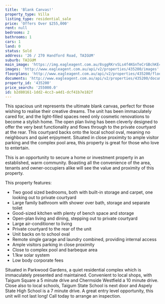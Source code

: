 ```yaml
---
title: 'Blank Canvas!'
property_type: Villa
listing_type: residential_sale
price: 'Offers Over $255,000'
rent: null
bedrooms: 2
bathrooms: 1
cars: 1
land: 0
status: Sold
address: '26 / 270 Handford Road, TAIGUM'
suburb: TAIGUM
main_image: 'https://img.eagleagent.com.au/8sggRKrvSLs4f4KGnTeCrGBchKE=/1280x854/smart/https://s3-us-west-2.amazonaws.com/eagleagent-orig/images/6821655/127035266-image-M.jpg'
images: 'http://www.eagleagent.com.au/api/v2/properties/435200/images'
floorplans: 'http://www.eagleagent.com.au/api/v2/properties/435200/floorplans'
documents: 'http://www.eagleagent.com.au/api/v2/properties/435200/documents'
property_id: '435200'
price_search: '255000.0'
id: b2d80161-1dd2-4cc3-a4d1-dcf41b7e182f
---
```

This spacious unit represents the ultimate blank canvas, perfect for those wishing to realise their creative dreams. The unit has been immaculately cared for, and the light-filled spaces need only cosmetic renovations to become a stylish home. The open plan living has been cleverly designed to offer the very best functionality and flows through to the private courtyard at the rear. This courtyard backs onto the local school oval, meaning no neighbours and quiet enjoyment. Situated in close proximity to ample visitor parking and the complex pool area, this property is great for those who love to entertain.

This is an opportunity to secure a home or investment property in an established, warm community. Boasting all the convenience of the area, tenants and owner-occupiers alike will see the value and proximity of this property.

This property features:
*  Two good sized bedrooms, both with built-in storage and carpet, one looking out to private courtyard
*  Large family bathroom with shower over bath, storage and separate toilet
*  Good-sized kitchen with plenty of bench space and storage
*  Open-plan living and dining, stepping out to private courtyard
*  Large air-conditioner to living
*  Private courtyard to the rear of the unit
*  Unit backs on to school oval
*  Remote single garage and laundry combined, providing internal access
*  Ample visitors parking in close proximity
*  Close to complex pool and barbeque area
*  1.1kw solar system
*  Low body corporate fees

Situated in Parkwood Gardens, a quiet residential complex which is immaculately presented and maintained. Convenient to local shops, with Taigum Square a 5 minute drive and Chermside Westfield a 10 minute drive. Close also to local schools, Taigum State School is next door and Aspely State High School is a 7 minute drive. A great entry level opportunity, this unit will not last long! Call today to arrange an inspection.